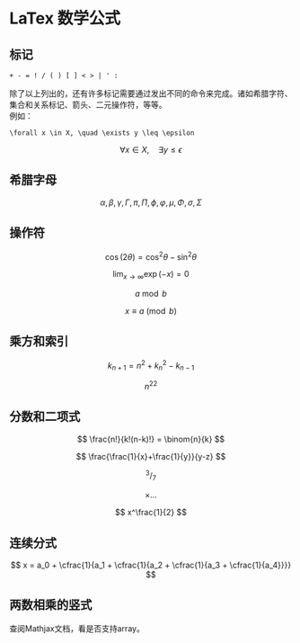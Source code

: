 # LaTex 数学公式

## 标记

```
+ - = ! / ( ) [ ] < > | ' :
```

除了以上列出的，还有许多标记需要通过发出不同的命令来完成。诸如希腊字符、集合和关系标记、箭头、二元操作符，等等。   
例如：   

```
\forall x \in X, \quad \exists y \leq \epsilon
```
$$ \forall x \in X, \quad \exists y \leq \epsilon $$

## 希腊字母
$$ \alpha, \beta, \gamma, \Gamma, \pi, \Pi, \phi, \varphi, \mu, \Phi, \sigma, \Sigma $$

## 操作符

$$ \cos (2\theta) = \cos^2 \theta - \sin^2 \theta $$

$$ \lim_{x \to \infty} \exp(-x) = 0 $$

$$ a \bmod b $$

$$ x \equiv a \pmod b $$

## 乘方和索引

$$ k_{n+1} = n^2 + k_n^2 - k_{n-1} $$

$$ n^{22} $$

## 分数和二项式

$$ \frac{n!}{k!(n-k)!} = \binom{n}{k} $$

$$ \frac{\frac{1}{x}+\frac{1}{y}}{y-z} $$

$$ ^3/_7 $$

$$ \times \dots $$

$$ x^\frac{1}{2} $$

## 连续分式

$$ x = a_0 + \cfrac{1}{a_1
           + \cfrac{1}{a_2
           + \cfrac{1}{a_3
           + \cfrac{1}{a_4}}}} $$

## 两数相乘的竖式
查阅Mathjax文档，看是否支持array。
